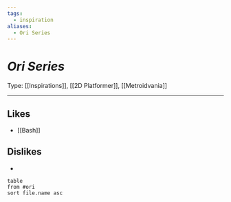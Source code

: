 ```yaml
---
tags:
  - inspiration
aliases:
  - Ori Series
---
```

# _Ori Series_

Type: [[Inspirations]], [[2D Platformer]], [[Metroidvania]]

----





## Likes

* [[Bash]]


## Dislikes

* 

```dataview
table
from #ori
sort file.name asc
```